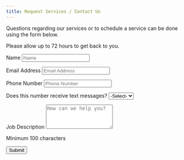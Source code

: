 ```yaml
---
title: Request Services / Contact Us
---
```


Questions regarding our services or to schedule a service can be done using the form below. 

Please allow up to 72 hours to get back to you.

<form method="POST" action="submit.php">
<p>
    <label for="customername" class="required">Name</label>
    <input class="form-control" name="customername" type="text" placeholder="Name" minlength="5"
        required="required">
</p>
<p>
    <label for="emailaddress" class="required">Email Address</label>
    <input class="form-control" name="emailaddress" type="email" placeholder="Email Address"
        minlength="10" required="required">
</p>
<p>
    <label for="phonenumber" class="required">Phone Number</label>
    <input class="form-control" type="phone" placeholder="Phone Number" minlength="10"
        maxlength="10" required="required">
</p>
<p>
    <label for="textmessage" class="required">Does this number receive text messages?</label>
    <select name="textmessage" class="form-control">
        <option>-Select-</option>
        <option value="Yes">Yes</option>
        <option value="No">No</option>
    </select>
</p>
<p>
    <label for="jobdescription" class="required">Job Description</label>
    <textarea class="form-control" rows="4" name="message" placeholder="How can we help you?"
        name="jobdescription" minlength="100"></textarea>
    <div class="text-small font-italic">Minimum 100 characters</div>
</p>
<p>
    <input type="submit" class="form-control btn btn-dark-gray" value="Submit">
</p>
</form>